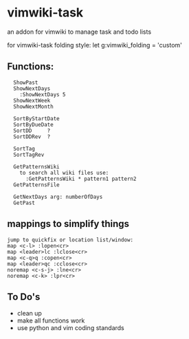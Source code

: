 # vimwiki-task
an addon for vimwiki to manage task and todo lists


for vimwiki-task folding style:
  let g:vimwiki_folding = 'custom'

## Functions:

``` vimscript
  ShowPast
  ShowNextDays
    :ShowNextDays 5
  ShowNextWeek
  ShowNextMonth
 
  SortByStartDate
  SortByDueDate
  SortDD     ?
  SortDDRev  ?

  SortTag
  SortTagRev

  GetPatternsWiki
    to search all wiki files use:
      :GetPatternsWiki * pattern1 pattern2
  GetPatternsFile

  GetNextDays arg: numberOfDays
  GetPast  
```

## mappings to simplify things
``` vimscript
jump to quickfix or location list/window:
map <c-l> :lopen<cr>
map <leader>lc :lclose<cr>
map <c-q>q :copen<cr>
map <leader>qc :cclose<cr>
noremap <c-s-j> :lne<cr>
noremap <c-k> :lpr<cr>
```

## To Do's

* clean up
* make all functions work
* use python and vim coding standards
 

